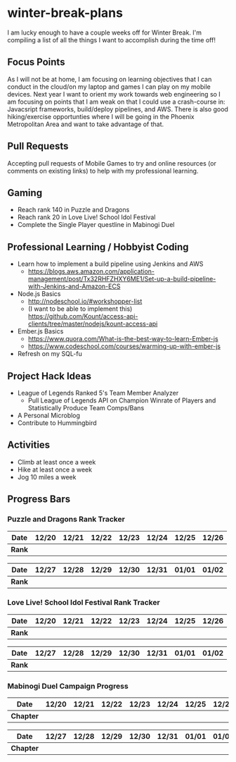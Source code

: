 # winter-break-plans
I am lucky enough to have a couple weeks off for Winter Break. I'm compiling a list of all the things I want to accomplish during the time off!

## Focus Points
As I will not be at home, I am focusing on learning objectives that I can conduct in the cloud/on my laptop and games I can play on my mobile devices. Next year I want to orient my work towards web engineering so I am focusing on points that I am weak on that I could use a crash-course in: Javacsript frameworks, build/deploy pipelines, and AWS. There is also good hiking/exercise opportunties where I will be going in the Phoenix Metropolitan Area and want to take advantage of that.

## Pull Requests
Accepting pull requests of Mobile Games to try and online resources (or comments on existing links) to help with my professional learning.

## Gaming
- Reach rank 140 in Puzzle and Dragons
- Reach rank 20 in Love Live! School Idol Festival
- Complete the Single Player questline in Mabinogi Duel

## Professional Learning / Hobbyist Coding
- Learn how to implement a build pipeline using Jenkins and AWS
   - <https://blogs.aws.amazon.com/application-management/post/Tx32RHFZHXY6ME1/Set-up-a-build-pipeline-with-Jenkins-and-Amazon-ECS>
- Node.js Basics
   - <http://nodeschool.io/#workshopper-list>
   - (I want to be able to implement this) <https://github.com/Kount/access-api-clients/tree/master/nodejs/kount-access-api>
- Ember.js Basics
   - <https://www.quora.com/What-is-the-best-way-to-learn-Ember-js>
   - <https://www.codeschool.com/courses/warming-up-with-ember-js>
- Refresh on my SQL-fu

## Project Hack Ideas
- League of Legends Ranked 5's Team Member Analyzer
   - Pull League of Legends API on Champion Winrate of Players and Statistically Produce Team Comps/Bans 
- A Personal Microblog
- Contribute to Hummingbird

## Activities
- Climb at least once a week
- Hike at least once a week
- Jog 10 miles a week
 
## Progress Bars

### Puzzle and Dragons Rank Tracker
| Date     | 12/20 | 12/21 | 12/22 | 12/23 | 12/24 | 12/25 | 12/26 |
| ---      | ---   | ---   | ---   | ---   | ---   | ---   | ---   |
| **Rank** |       |       |       |       |       |       |       |

| Date     | 12/27 | 12/28 | 12/29 | 12/30 | 12/31 | 01/01 | 01/02 |
| ---      | ---   | ---   | ---   | ---   | ---   | ---   | ---   |
| **Rank** |       |       |       |       |       |       |       |

### Love Live! School Idol Festival Rank Tracker
| Date     | 12/20 | 12/21 | 12/22 | 12/23 | 12/24 | 12/25 | 12/26 |
| ---      | ---   | ---   | ---   | ---   | ---   | ---   | ---   |
| **Rank** |       |       |       |       |       |       |       |

| Date     | 12/27 | 12/28 | 12/29 | 12/30 | 12/31 | 01/01 | 01/02 |
| ---      | ---   | ---   | ---   | ---   | ---   | ---   | ---   |
| **Rank** |       |       |       |       |       |       |       |

### Mabinogi Duel Campaign Progress
| Date        | 12/20 | 12/21 | 12/22 | 12/23 | 12/24 | 12/25 | 12/26 |
| ---         | ---   | ---   | ---   | ---   | ---   | ---   | ---   |
| **Chapter** |       |       |       |       |       |       |       |

| Date        | 12/27 | 12/28 | 12/29 | 12/30 | 12/31 | 01/01 | 01/02 |
| ---         | ---   | ---   | ---   | ---   | ---   | ---   | ---   |
| **Chapter** |       |       |       |       |       |       |       |

